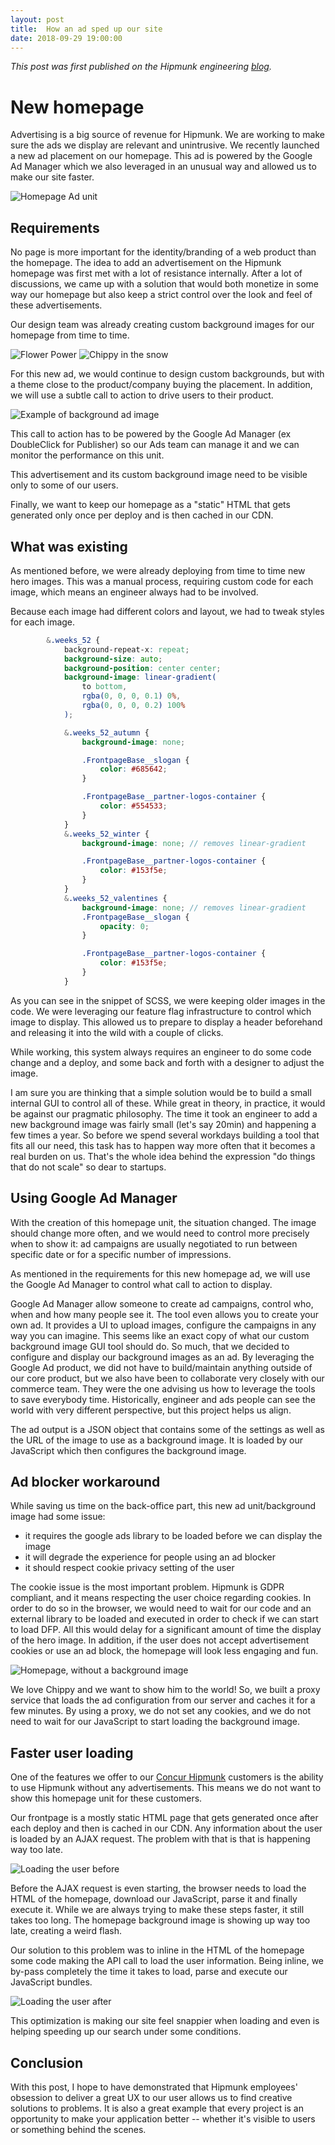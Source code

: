 ```yaml
---
layout: post
title:  How an ad sped up our site
date: 2018-09-29 19:00:00
---
```


_This post was first published on the Hipmunk engineering [blog](https://hipmunk.github.io/posts/2018/Sep/29/how-an-ad-sped-up-our-site/)._


# New homepage

Advertising is a big source of revenue for Hipmunk. We are working to make sure the ads we display are relevant and unintrusive.
We recently launched a new ad placement on our homepage. This ad is powered by the Google Ad Manager which we also leveraged in an unusual way and allowed us to make our site faster.

![Homepage Ad unit](/img/2018-09-29/home_rover.png)

## Requirements

No page is more important for the identity/branding of a web product than the homepage. The idea to add an advertisement on the Hipmunk homepage was first met with a lot of resistance internally. After a lot of discussions, we came up with a solution that would both monetize in some way our homepage but also keep a strict control over the look and feel of these advertisements.

Our design team was already creating custom background images for our homepage from time to time.

![Flower Power](/img/2018-09-29/flower.jpeg)
![Chippy in the snow](/img/2018-09-29/snow.png)

For this new ad, we would continue to design custom backgrounds, but with a theme close to the product/company buying the placement. In addition, we will use a subtle call to action to drive users to their product.

![Example of background ad image](/img/2018-09-29/roam.jpg)

This call to action has to be powered by the Google Ad Manager (ex DoubleClick for Publisher) so our Ads team can manage it and we can monitor the performance on this unit.

This advertisement and its custom background image need to be visible only to some of our users.

Finally, we want to keep our homepage as a "static" HTML that gets generated only once per deploy and is then cached in our CDN.

## What was existing

As mentioned before, we were already deploying from time to time new hero images. This was a manual process, requiring custom code for each image, which means an engineer always had to be involved.

Because each image had different colors and layout, we had to tweak styles for each image.

```scss
        &.weeks_52 {
            background-repeat-x: repeat;
            background-size: auto;
            background-position: center center;
            background-image: linear-gradient(
                to bottom,
                rgba(0, 0, 0, 0.1) 0%,
                rgba(0, 0, 0, 0.2) 100%
            );

            &.weeks_52_autumn {
                background-image: none;

                .FrontpageBase__slogan {
                    color: #685642;
                }

                .FrontpageBase__partner-logos-container {
                    color: #554533;
                }
            }
            &.weeks_52_winter {
                background-image: none; // removes linear-gradient

                .FrontpageBase__partner-logos-container {
                    color: #153f5e;
                }
            }
            &.weeks_52_valentines {
                background-image: none; // removes linear-gradient
                .FrontpageBase__slogan {
                    opacity: 0;
                }

                .FrontpageBase__partner-logos-container {
                    color: #153f5e;
                }
            }
```

As you can see in the snippet of SCSS, we were keeping older images in the code. We were leveraging our feature flag infrastructure to control which image to display. This allowed us to prepare to display a header beforehand and releasing it into the wild with a couple of clicks.

While working, this system always requires an engineer to do some code change and a deploy, and some back and forth with a designer to adjust the image.

I am sure you are thinking that a simple solution would be to build a small internal GUI to control all of these. While great in theory, in practice, it would be against our pragmatic philosophy. The time it took an engineer to add a new background image was fairly small (let's say 20min) and happening a few times a year. So before we spend several workdays building a tool that fits all our need, this task has to happen way more often that it becomes a real burden on us. That's the whole idea behind the expression "do things that do not scale" so dear to startups.

## Using Google Ad Manager

With the creation of this homepage unit, the situation changed. The image should change more often, and we would need to control more precisely when to show it: ad campaigns are usually negotiated to run between specific date or for a specific number of impressions.

As mentioned in the requirements for this new homepage ad, we will use the Google Ad Manager to control what call to action to display.

Google Ad Manager allow someone to create ad campaigns, control who, when and how many people see it. The tool even allows you to create your own ad. It provides a UI to upload images, configure the campaigns in any way you can imagine.
This seems like an exact copy of what our custom background image GUI tool should do. So much, that we decided to configure and display our background images as an ad.
By leveraging the Google Ad product, we did not have to build/maintain anything outside of our core product, but we also have been to collaborate very closely with our commerce team. They were the one advising us how to leverage the tools to save everybody time. Historically, engineer and ads people can see the world with very different perspective, but this project helps us align.

The ad output is a JSON object that contains some of the settings as well as the URL of the image to use as a background image. It is loaded by our JavaScript which then configures the background image.

## Ad blocker workaround

While saving us time on the back-office part, this new ad unit/background image had some issue:

- it requires the google ads library to be loaded before we can display the image
- it will degrade the experience for people using an ad blocker
- it should respect cookie privacy setting of the user

The cookie issue is the most important problem. Hipmunk is GDPR compliant, and it means respecting the user choice regarding cookies. In order to do so in the browser, we would need to wait for our code and an external library to be loaded and executed in order to check if we can start to load DFP. All this would delay for a significant amount of time the display of the hero image.
In addition, if the user does not accept advertisement cookies or use an ad block, the homepage will look less engaging and fun.

![Homepage, without a background image](/img/2018-09-29/no_back.png)

We love Chippy and we want to show him to the world! So, we built a proxy service that loads the ad configuration from our server and caches it for a few minutes. By using a proxy, we do not set any cookies, and we do not need to wait for our JavaScript to start loading the background image.

## Faster user loading

One of the features we offer to our [Concur Hipmunk](https://www.hipmunk.com/concur) customers is the ability to use Hipmunk without any advertisements. This means we do not want to show this homepage unit for these customers.

Our frontpage is a mostly static HTML page that gets generated once after each deploy and then is cached in our CDN. Any information about the user is loaded by an AJAX request. The problem with that is that is happening way too late.

![Loading the user before](/img/2018-09-29/load_before.png)

Before the AJAX request is even starting, the browser needs to load the HTML of the homepage, download our JavaScript, parse it and finally execute it. While we are always trying to make these steps faster, it still takes too long. The homepage background image is showing up way too late, creating a weird flash.

Our solution to this problem was to inline in the HTML of the homepage some code making the API call to load the user information. Being inline, we by-pass completely the time it takes to load, parse and execute our JavaScript bundles.

![Loading the user after](/img/2018-09-29/load_after.png)

This optimization is making our site feel snappier when loading and even is helping speeding up our search under some conditions.

## Conclusion

With this post, I hope to have demonstrated that Hipmunk employees' obsession to deliver a great UX to our user allows us to find creative solutions to problems. It is also a great example that every project is an opportunity to make your application better -- whether it's visible to users or something behind the scenes.

